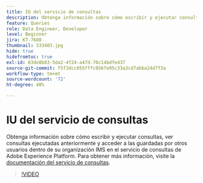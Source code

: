 ```yaml
---
title: IU del servicio de consultas
description: Obtenga información sobre cómo escribir y ejecutar consultas, ver consultas ejecutadas anteriormente y acceder a consultas guardadas por otros usuarios dentro de su organización de IMS en el Servicio de consultas de Adobe Experience Platform.
feature: Queries
role: Data Engineer, Developer
level: Beginner
jira: KT-7680
thumbnail: 333403.jpg
hide: true
hidefromtoc: true
exl-id: 63de8b83-5da2-4f24-a47d-70c14bdfe437
source-git-commit: f5f3dcc655fffc056fe95c33a3cd7abba24d7f3a
workflow-type: tm+mt
source-wordcount: '72'
ht-degree: 40%

---
```


# IU del servicio de consultas

Obtenga información sobre cómo escribir y ejecutar consultas, ver consultas ejecutadas anteriormente y acceder a las guardadas por otros usuarios dentro de su organización IMS en el servicio de consultas de Adobe Experience Platform. Para obtener más información, visite la [documentación del servicio de consultas](https://experienceleague.adobe.com/docs/experience-platform/query/home.html?lang=es).

>[!VIDEO](https://video.tv.adobe.com/v/333403?learn=on&enablevpops)
